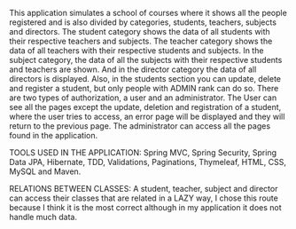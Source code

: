This application simulates a school of courses where it shows all the people registered and is also divided by categories, students, teachers, subjects and directors.
The student category shows the data of all students with their respective teachers and subjects.
The teacher category shows the data of all teachers with their respective students and subjects.
In the subject category, the data of all the subjects with their respective students and teachers are shown.
And in the director category the data of all directors is displayed.
Also, in the students section you can update, delete and register a student, but only people with ADMIN rank can do so.
There are two types of authorization, a user and an administrator.
The User can see all the pages except the update, deletion and registration of a student, where the user tries to access, an error page will be displayed and they will return to the previous page.
The administrator can access all the pages found in the application.

TOOLS USED IN THE APPLICATION: Spring MVC, Spring Security, Spring Data JPA, Hibernate, TDD, Validations, Paginations, Thymeleaf, HTML, CSS, MySQL and Maven.


RELATIONS BETWEEN CLASSES: A student, teacher, subject and director can access their classes that are related in a LAZY way, I chose this route because I think it is the most correct although in my application it does not handle much data.
